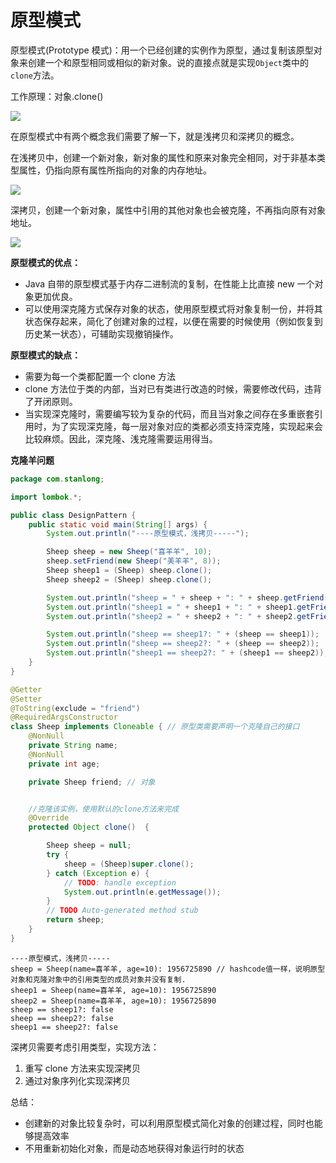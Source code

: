 # 原型模式

原型模式(Prototype 模式)：用一个已经创建的实例作为原型，通过复制该原型对象来创建一个和原型相同或相似的新对象。说的直接点就是实现`Object`类中的`clone`方法。



工作原理：对象.clone()

![](https://cdn.jsdelivr.net/gh/StanLong/Framework/06DesignPattern/doc/10.png)

在原型模式中有两个概念我们需要了解一下，就是浅拷贝和深拷贝的概念。

在浅拷贝中，创建一个新对象，新对象的属性和原来对象完全相同，对于非基本类型属性，仍指向原有属性所指向的对象的内存地址。

![](https://cdn.jsdelivr.net/gh/StanLong/Framework/06DesignPattern/doc/11.png)

深拷贝，创建一个新对象，属性中引用的其他对象也会被克隆，不再指向原有对象地址。

![](https://cdn.jsdelivr.net/gh/StanLong/Framework/06DesignPattern/doc/12.png)

**原型模式的优点：**

- Java 自带的原型模式基于内存二进制流的复制，在性能上比直接 new 一个对象更加优良。
- 可以使用深克隆方式保存对象的状态，使用原型模式将对象复制一份，并将其状态保存起来，简化了创建对象的过程，以便在需要的时候使用（例如恢复到历史某一状态），可辅助实现撤销操作。

**原型模式的缺点：**

- 需要为每一个类都配置一个 clone 方法
- clone 方法位于类的内部，当对已有类进行改造的时候，需要修改代码，违背了开闭原则。
- 当实现深克隆时，需要编写较为复杂的代码，而且当对象之间存在多重嵌套引用时，为了实现深克隆，每一层对象对应的类都必须支持深克隆，实现起来会比较麻烦。因此，深克隆、浅克隆需要运用得当。

**克隆羊问题**

```java
package com.stanlong;

import lombok.*;

public class DesignPattern {
    public static void main(String[] args) {
        System.out.println("----原型模式，浅拷贝-----");

        Sheep sheep = new Sheep("喜羊羊", 10);
        sheep.setFriend(new Sheep("美羊羊", 8));
        Sheep sheep1 = (Sheep) sheep.clone();
        Sheep sheep2 = (Sheep) sheep.clone();

        System.out.println("sheep = " + sheep + ": " + sheep.getFriend().hashCode());
        System.out.println("sheep1 = " + sheep1 + ": " + sheep1.getFriend().hashCode());
        System.out.println("sheep2 = " + sheep2 + ": " + sheep2.getFriend().hashCode());

        System.out.println("sheep == sheep1?: " + (sheep == sheep1));
        System.out.println("sheep == sheep2?: " + (sheep == sheep2));
        System.out.println("sheep1 == sheep2?: " + (sheep1 == sheep2));
    }
}

@Getter
@Setter
@ToString(exclude = "friend")
@RequiredArgsConstructor
class Sheep implements Cloneable { // 原型类需要声明一个克隆自己的接口
    @NonNull
    private String name;
    @NonNull
    private int age;

    private Sheep friend; // 对象


    //克隆该实例，使用默认的clone方法来完成
    @Override
    protected Object clone()  {

        Sheep sheep = null;
        try {
            sheep = (Sheep)super.clone();
        } catch (Exception e) {
            // TODO: handle exception
            System.out.println(e.getMessage());
        }
        // TODO Auto-generated method stub
        return sheep;
    }
}
```

```
----原型模式，浅拷贝-----
sheep = Sheep(name=喜羊羊, age=10): 1956725890 // hashcode值一样，说明原型对象和克隆对象中的引用类型的成员对象并没有复制.
sheep1 = Sheep(name=喜羊羊, age=10): 1956725890
sheep2 = Sheep(name=喜羊羊, age=10): 1956725890
sheep == sheep1?: false
sheep == sheep2?: false
sheep1 == sheep2?: false
```

深拷贝需要考虑引用类型，实现方法：

1. 重写 clone 方法来实现深拷贝
2. 通过对象序列化实现深拷贝

总结：

- 创建新的对象比较复杂时，可以利用原型模式简化对象的创建过程，同时也能够提高效率
- 不用重新初始化对象，而是动态地获得对象运行时的状态